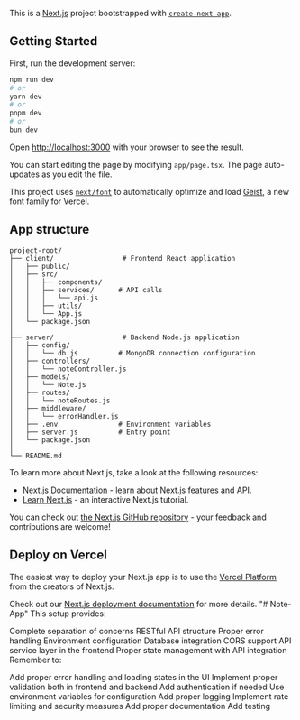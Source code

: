 This is a [Next.js](https://nextjs.org) project bootstrapped with [`create-next-app`](https://nextjs.org/docs/app/api-reference/cli/create-next-app).

## Getting Started

First, run the development server:

```bash
npm run dev
# or
yarn dev
# or
pnpm dev
# or
bun dev
```

Open [http://localhost:3000](http://localhost:3000) with your browser to see the result.

You can start editing the page by modifying `app/page.tsx`. The page auto-updates as you edit the file.

This project uses [`next/font`](https://nextjs.org/docs/app/building-your-application/optimizing/fonts) to automatically optimize and load [Geist](https://vercel.com/font), a new font family for Vercel.

## App structure
```
project-root/
├── client/                 # Frontend React application
│   ├── public/
│   ├── src/
│   │   ├── components/
│   │   ├── services/      # API calls
│   │   │   └── api.js
│   │   ├── utils/
│   │   └── App.js
│   └── package.json
│
├── server/                 # Backend Node.js application
│   ├── config/
│   │   └── db.js          # MongoDB connection configuration
│   ├── controllers/
│   │   └── noteController.js
│   ├── models/
│   │   └── Note.js
│   ├── routes/
│   │   └── noteRoutes.js
│   ├── middleware/
│   │   └── errorHandler.js
│   ├── .env               # Environment variables
│   ├── server.js          # Entry point
│   └── package.json
│
└── README.md

```

To learn more about Next.js, take a look at the following resources:

- [Next.js Documentation](https://nextjs.org/docs) - learn about Next.js features and API.
- [Learn Next.js](https://nextjs.org/learn) - an interactive Next.js tutorial.

You can check out [the Next.js GitHub repository](https://github.com/vercel/next.js) - your feedback and contributions are welcome!

## Deploy on Vercel

The easiest way to deploy your Next.js app is to use the [Vercel Platform](https://vercel.com/new?utm_medium=default-template&filter=next.js&utm_source=create-next-app&utm_campaign=create-next-app-readme) from the creators of Next.js.

Check out our [Next.js deployment documentation](https://nextjs.org/docs/app/building-your-application/deploying) for more details.
"# Note-App" 
This setup provides:

Complete separation of concerns
RESTful API structure
Proper error handling
Environment configuration
Database integration
CORS support
API service layer in the frontend
Proper state management with API integration
Remember to:

Add proper error handling and loading states in the UI
Implement proper validation both in frontend and backend
Add authentication if needed
Use environment variables for configuration
Add proper logging
Implement rate limiting and security measures
Add proper documentation
Add testing